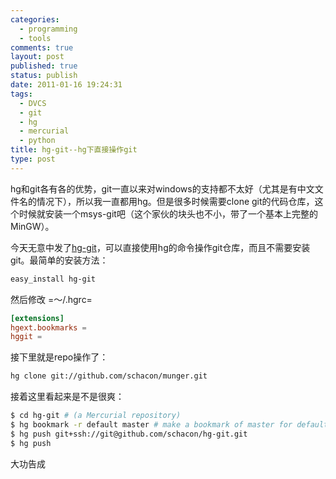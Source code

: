 ```yaml
--- 
categories: 
  - programming
  - tools
comments: true
layout: post
published: true
status: publish
date: 2011-01-16 19:24:31
tags: 
  - DVCS
  - git
  - hg
  - mercurial
  - python
title: hg-git--hg下直接操作git
type: post
---
```


hg和git各有各的优势，git一直以来对windows的支持都不太好（尤其是有中文文件名的情况下），所以我一直都用hg。但是很多时候需要clone git的代码仓库，这个时候就安装一个msys-git吧（这个家伙的块头也不小，带了一个基本上完整的MinGW）。

今天无意中发了<a href="http://hg-git.github.com/" target="_blank">hg-git</a>，可以直接使用hg的命令操作git仓库，而且不需要安装git。最简单的安装方法：

```sh
easy_install hg-git
```

然后修改 =～/.hgrc=

```conf
[extensions]
hgext.bookmarks =
hggit =
```

接下里就是repo操作了：

```sh
hg clone git://github.com/schacon/munger.git
```

接着这里看起来是不是很爽：

```sh
$ cd hg-git # (a Mercurial repository)
$ hg bookmark -r default master # make a bookmark of master for default, so a ref gets created
$ hg push git+ssh://git@github.com/schacon/hg-git.git
$ hg push
```

大功告成
